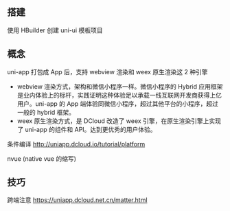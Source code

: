 ## 搭建

使用 HBuilder 创建 uni-ui 模板项目

## 概念

uni-app 打包成 App 后，支持 webview 渲染和 weex 原生渲染这 2 种引擎

- webview 渲染方式，架构和微信小程序一样。微信小程序的 Hybrid 应用框架是业内体验上的标杆，实践证明这种体验足以承载一线互联网开发商获得上亿用户。uni-app 的 App 端体验同微信小程序，超过其他平台的小程序，超过一般的 hybrid 框架。
- weex 原生渲染方式，是 DCloud 改造了 weex 引擎，在原生渲染引擎上实现了 uni-app 的组件和 API。达到更优秀的用户体验。

条件编译
http://uniapp.dcloud.io/tutorial/platform

nvue (native vue 的缩写)

## 技巧

跨端注意 https://uniapp.dcloud.net.cn/matter.html
